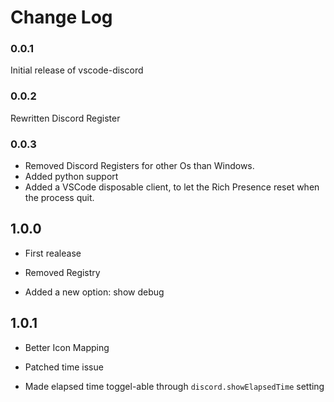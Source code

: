 # Change Log

### 0.0.1

Initial release of vscode-discord

### 0.0.2

Rewritten Discord Register

### 0.0.3

* Removed Discord Registers for other Os than Windows.
* Added python support
* Added a VSCode disposable client, to let the Rich Presence reset when the process quit.

## 1.0.0

* First realease

* Removed Registry

* Added a new option: show debug

## 1.0.1

* Better Icon Mapping

* Patched time issue

* Made elapsed time toggel-able through `discord.showElapsedTime` setting